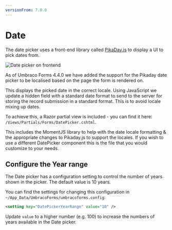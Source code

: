 ```yaml
---
versionFrom: 7.0.0
---
```


# Date

The date picker uses a front-end library called [PikaDay.js](https://github.com/dbushell/Pikaday) to display a UI to pick dates from.

![Date picker on frontend](images/date-picker.png)

As of Umbraco Forms 4.4.0 we have added the support for the Pikaday date picker to be localised based on the page the form is rendered on.

This displays the picked date in the correct locale. Using JavaScript we update a hidden field with a standard date format to send to the server for storing the record submission in a standard format. This is to avoid locale mixing up dates.

To achieve this, a Razor partial view is included - you can find it here: `/Views/Partials/Forms/DatePicker.cshtml`. 

This includes the MomentJS library to help with the date locale formatting & the appropriate changes to Pikaday.js to support the locales. If you wish to use a different DatePicker component this is the file that you would customize to your needs.

## Configure the Year range
The Date picker has a configuration setting to control the number of years shown in the picker. The default value is 10 years.

You can find the settings for changing this configuration in `~/App_Data/UmbracoForms/umbracoforms.config`:

```xml
<setting key="DatePickerYearRange" value="10" />
```

Update `value` to a higher number (e.g. 100) to increase the numbers of years available in the Date picker.
